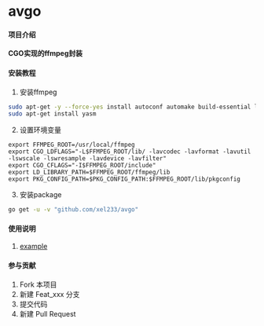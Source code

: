 # avgo

#### 项目介绍
**CGO实现的ffmpeg封装**

#### 安装教程

1. 安装ffmpeg
```bash
sudo apt-get -y --force-yes install autoconf automake build-essential libass-dev libfreetype6-dev libsdl1.2-dev libtheora-dev libtool libva-dev libvdpau-dev libvorbis-dev libxcb1-dev libxcb-shm0-dev libxcb-xfixes0-dev pkg-config texi2html zlib1g-dev
sudo apt-get install yasm
```
2. 设置环境变量
```$xslt
export FFMPEG_ROOT=/usr/local/ffmpeg
export CGO_LDFLAGS="-L$FFMPEG_ROOT/lib/ -lavcodec -lavformat -lavutil -lswscale -lswresample -lavdevice -lavfilter"
export CGO_CFLAGS="-I$FFMPEG_ROOT/include"
export LD_LIBRARY_PATH=$FFMPEG_ROOT/ffmpeg/lib
export PKG_CONFIG_PATH=$PKG_CONFIG_PATH:$FFMPEG_ROOT/lib/pkgconfig
```
3. 安装package
```bash
go get -u -v "github.com/xel233/avgo"
```

#### 使用说明

1. [example](https://github.com/Xel233/avgo/tree/master/example)

#### 参与贡献

1. Fork 本项目
2. 新建 Feat_xxx 分支
3. 提交代码
4. 新建 Pull Request
